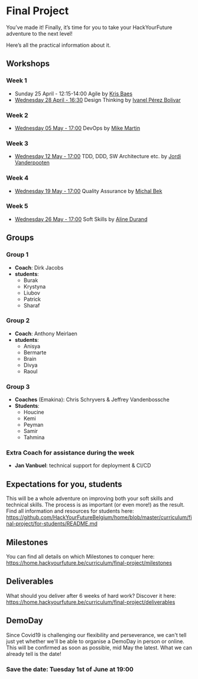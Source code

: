 # Final Project

You’ve made it! Finally, it’s time for you to take your HackYourFuture adventure to the next level!

Here’s all the practical information about it.

## Workshops

### Week 1

- Sunday 25 April - 12:15-14:00 Agile by [Kris Baes](https://share.emakina.net/display/~kris.baes)
- [Wednesday 28 April - 16:30](https://us02web.zoom.us/j/87163036713?pwd=RlRCcjVhVWpOckNzbk9TUFF3UEF4Zz09) Design Thinking by [Ivanel Pérez Bolivar](https://share.emakina.net/display/~ipb)

### Week 2

- [Wednesday 05 May - 17:00](https://us02web.zoom.us/j/85975570922?pwd=Ull5bmZQdm93RGk4cUtKbDNSU0Fxdz09) DevOps by [Mike Martin](https://mvp.microsoft.com/en-us/PublicProfile/5000046?fullName=Mike%20Martin)

### Week 3

- [Wednesday 12 May - 17:00](https://us02web.zoom.us/j/81534204131?pwd=bERWaUhjRk12dE5JL00rd1NGRXB2dz09) TDD, DDD, SW Architecture etc. by [Jordi Vanderpooten](https://share.emakina.net/display/~jov)

### Week 4

- [Wednesday 19 May - 17:00](https://us02web.zoom.us/j/83949702328?pwd=SkxEK21tMVkxdjR2VnNGWlpGTVJldz09) Quality Assurance by [Michal Bek](https://share.emakina.net/display/~mib)

### Week 5

- [Wednesday 26 May - 17:00](https://us02web.zoom.us/j/85170196976?pwd=Y1FWMExwRXFiZllXTlBIZ2RLU0lXQT09) Soft Skills by [Aline Durand](https://share.emakina.net/display/~adurand)

## Groups

### Group 1

- **Coach**: Dirk Jacobs
- **students**:
  - Burak
  - Krystyna
  - Liubov
  - Patrick
  - Sharaf

### Group 2

- **Coach**: Anthony Meirlaen
- **students**:
  - Anisya
  - Bermarte
  - Brain
  - Divya
  - Raoul

### Group 3

- **Coaches** (Emakina): Chris Schryvers & Jeffrey Vandenbossche
- **Students**:
  - Houcine
  - Kemi
  - Peyman
  - Samir
  - Tahmina

### Extra Coach for assistance during the week

- **Jan Vanbuel**: technical support for deployment & CI/CD

## Expectations for you, students

This will be a whole adventure on improving both your soft skills and technical skills. The process is as important (or even more!) as the result. Find all information and resources for students here: https://github.com/HackYourFutureBelgium/home/blob/master/curriculum/final-project/for-students/README.md

## Milestones

You can find all details on which Milestones to conquer here: https://home.hackyourfuture.be/curriculum/final-project/milestones

## Deliverables

What should you deliver after 6 weeks of hard work?
Discover it here: https://home.hackyourfuture.be/curriculum/final-project/deliverables

## DemoDay

Since Covid19 is challenging our flexibility and perseverance, we can't tell just yet whether we'll be able to organise a DemoDay in person or online.
This will be confirmed as soon as possible, mid May the latest.
What we can already tell is the date!

### Save the date: Tuesday 1st of June at 19:00
